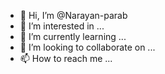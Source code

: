 - 👋 Hi, I’m @Narayan-parab
- 👀 I’m interested in ...
- 🌱 I’m currently learning ...
- 💞️ I’m looking to collaborate on ...
- 📫 How to reach me ...

<!---
Narayan-parab/Narayan-parab is a ✨ special ✨ repository because its `README.md` (this file) appears on your GitHub profile.
You can click the Preview link to take a look at your changes.
--->
